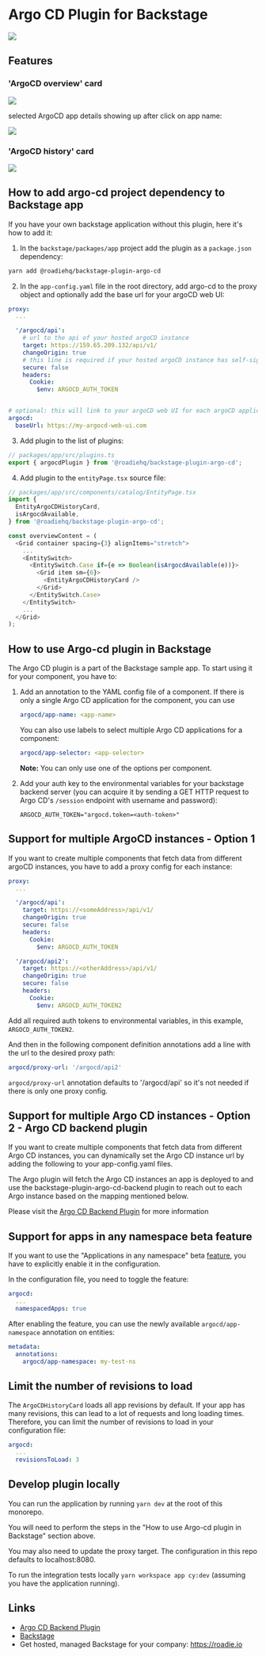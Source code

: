 # Argo CD Plugin for Backstage

![](./docs/argo-cd-plugin.webp)

## Features

### 'ArgoCD overview' card

![](./docs/argo-cd-plugin-overview-card.png)

selected ArgoCD app details showing up after click on app name:

![](./docs/argo-cd-plugin-overview-card-details.png)

### 'ArgoCD history' card

![](./docs/argo-cd-plugin-history-card.png)

## How to add argo-cd project dependency to Backstage app

If you have your own backstage application without this plugin, here it's how to add it:

1. In the `backstage/packages/app` project add the plugin as a `package.json` dependency:

```bash
yarn add @roadiehq/backstage-plugin-argo-cd
```

2. In the `app-config.yaml` file in the root directory, add argo-cd to the proxy object and optionally add the base url for your argoCD web UI:

```yml
proxy:
  ...

  '/argocd/api':
    # url to the api of your hosted argoCD instance
    target: https://159.65.209.132/api/v1/
    changeOrigin: true
    # this line is required if your hosted argoCD instance has self-signed certificate
    secure: false
    headers:
      Cookie:
        $env: ARGOCD_AUTH_TOKEN


# optional: this will link to your argoCD web UI for each argoCD application
argocd:
  baseUrl: https://my-argocd-web-ui.com
```

3. Add plugin to the list of plugins:

```ts
// packages/app/src/plugins.ts
export { argocdPlugin } from '@roadiehq/backstage-plugin-argo-cd';
```

4. Add plugin to the `entityPage.tsx` source file:

```ts
// packages/app/src/components/catalog/EntityPage.tsx
import {
  EntityArgoCDHistoryCard,
  isArgocdAvailable,
} from '@roadiehq/backstage-plugin-argo-cd';

const overviewContent = (
  <Grid container spacing={3} alignItems="stretch">
    ...
    <EntitySwitch>
      <EntitySwitch.Case if={e => Boolean(isArgocdAvailable(e))}>
        <Grid item sm={6}>
          <EntityArgoCDHistoryCard />
        </Grid>
      </EntitySwitch.Case>
    </EntitySwitch>
    ...
  </Grid>
);
```

## How to use Argo-cd plugin in Backstage

The Argo CD plugin is a part of the Backstage sample app. To start using it for your component, you have to:

1. Add an annotation to the YAML config file of a component. If there is only a single Argo CD application for the component, you can use

   ```yml
   argocd/app-name: <app-name>
   ```

   You can also use labels to select multiple Argo CD applications for a component:

   ```yml
   argocd/app-selector: <app-selector>
   ```

   **Note:** You can only use one of the options per component.

2. Add your auth key to the environmental variables for your backstage backend server (you can acquire it by sending a GET HTTP request to Argo CD's `/session` endpoint with username and password):
   ```
   ARGOCD_AUTH_TOKEN="argocd.token=<auth-token>"
   ```

## Support for multiple ArgoCD instances - Option 1

If you want to create multiple components that fetch data from different argoCD instances, you have to add a proxy config for each instance:

```yml
proxy:
  ...

  '/argocd/api':
    target: https://<someAddress>/api/v1/
    changeOrigin: true
    secure: false
    headers:
      Cookie:
        $env: ARGOCD_AUTH_TOKEN

  '/argocd/api2':
    target: https://<otherAddress>/api/v1/
    changeOrigin: true
    secure: false
    headers:
      Cookie:
        $env: ARGOCD_AUTH_TOKEN2
```

Add all required auth tokens to environmental variables, in this example, `ARGOCD_AUTH_TOKEN2`.

And then in the following component definition annotations add a line with the url to the desired proxy path:

```yml
argocd/proxy-url: '/argocd/api2'
```

`argocd/proxy-url` annotation defaults to '/argocd/api' so it's not needed if there is only one proxy config.

## Support for multiple Argo CD instances - Option 2 - Argo CD backend plugin

If you want to create multiple components that fetch data from different Argo CD instances, you can dynamically set the Argo CD instance url by adding the following to your app-config.yaml files.

The Argo plugin will fetch the Argo CD instances an app is deployed to and use the backstage-plugin-argo-cd-backend plugin to reach out to each Argo instance based on the mapping mentioned below.

Please visit the [Argo CD Backend Plugin](https://www.npmjs.com/package/@roadiehq/backstage-plugin-argo-cd-backend) for more information

## Support for apps in any namespace beta feature

If you want to use the "Applications in any namespace" beta [feature](https://argo-cd.readthedocs.io/en/stable/operator-manual/app-any-namespace/), you have to explicitly enable it in the configuration.

In the configuration file, you need to toggle the feature:

```yaml
argocd:
  ...
  namespacedApps: true
```

After enabling the feature, you can use the newly available `argocd/app-namespace` annotation on entities:

```yaml
metadata:
  annotations:
    argocd/app-namespace: my-test-ns
```

## Limit the number of revisions to load

The `ArgoCDHistoryCard` loads all app revisions by default. If your app has many revisions, this can lead to a lot of requests and long loading times. Therefore, you can limit the number of revisions to load in your configuration file:

```yaml
argocd:
  ...
  revisionsToLoad: 3
```

## Develop plugin locally

You can run the application by running `yarn dev` at the root of this monorepo.

You will need to perform the steps in the "How to use Argo-cd plugin in Backstage" section above.

You may also need to update the proxy target. The configuration in this repo defaults to localhost:8080.

To run the integration tests locally `yarn workspace app cy:dev` (assuming you have the application running).

## Links

- [Argo CD Backend Plugin](https://www.npmjs.com/package/@roadiehq/backstage-plugin-argo-cd-backend)
- [Backstage](https://backstage.io)
- Get hosted, managed Backstage for your company: https://roadie.io
